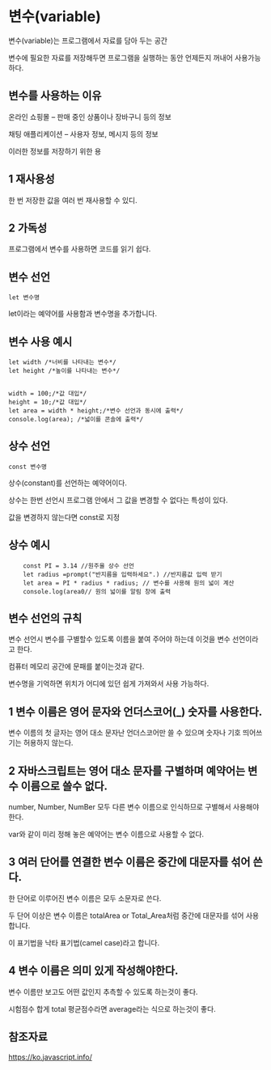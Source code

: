 변수(variable)
===

변수(variable)는 프로그램에서 자료를 담아 두는 공간

변수에 필요한 자료를 저장해두면 프로그램을 실행하는 동안 언제든지 꺼내어 사용가능하다.

변수를 사용하는 이유
---

온라인 쇼핑몰 – 판매 중인 상품이나 장바구니 등의 정보

채팅 애플리케이션 – 사용자 정보, 메시지 등의 정보

이러한 정보를 저장하기 위한 용

1 재사용성
---

한 번 저장한 값을 여러 번 재사용할 수 있디.

2 가독성
---

프로그램에서 변수를 사용하면 코드를 읽기 쉽다.

변수 선언
---

    let 변수명
    

let이라는 예약어를 사용함과 변수명을 추가합니다.

변수 사용 예시
---


    let width /*너비를 나타내는 변수*/
    let height /*높이를 나타내는 변수*/


    width = 100;/*값 대입*/
    height = 10;/*값 대입*/
    let area = width * height;/*변수 선언과 동시에 출력*/
    console.log(area); /*넓이를 콘솔에 출력*/

상수 선언
---

    const 변수명

상수(constant)를 선언하는 예약어이다.

상수는 한번 선언시 프로그램 안에서 그 값을 변경할 수 없다는 특성이 있다.

값을 변경하지 않는다면 const로 지정


상수 예시
---

        const PI = 3.14 //원주율 상수 선언
        let radius =prompt("반지름을 입력하세요".) //반지름값 입력 받기
        let area = PI * radius * radius; // 변수를 사용해 원의 넓이 계산
        console.log(area0// 원의 넓이를 알림 창에 출력

변수 선언의 규칙
---

변수 선언시 변수를 구별할수 있도록 이름을 붙여 주어야 하는데 이것을 변수 선언이라고 한다.

컴퓨터 메모리 공간에 문패를 붙이는것과 같다.

변수명을 기억하면 위치가 어디에 있던 쉽게 가져와서 사용 가능하다.

1 변수 이름은 영어 문자와 언더스코어(_) 숫자를 사용한다.
---

변수 이름의 첫 글자는 영어 대소 문자난 언더스코어만 쓸 수 있으며 숫자나 기호 띄어쓰기는 허용하지 않는다.

2 자바스크립트는 영어 대소 문자를 구별하며 예약어는 변수 이름으로 쓸수 없다.
--

number, Number, NumBer 모두 다른 변수 이름으로 인식하므로 구별해서 사용해야 한다.

var와 같이 미리 정해 놓은 예약어는 변수 이름으로 사용할 수 없다.

3 여러 단어를 연결한 변수 이름은 중간에 대문자를 섞어 쓴다.
---

한 단어로 이루어진 변수 이름은 모두 소문자로 쓴다.

두 단어 이상은 변수 이름은 totalArea or Total_Area처럼 중간에 대문자를 섞어 사용합니다.

이 표기법을 낙타 표기법(camel case)라고 합니다.

4 변수 이름은 의미 있게 작성해야한다.
---

변수 이름만 보고도 어떤 값인지 추측할 수 있도록 하는것이 좋다.

시험점수 합게 total  평균점수라면 average라는 식으로 하는것이 좋다.







참조자료
--

https://ko.javascript.info/

